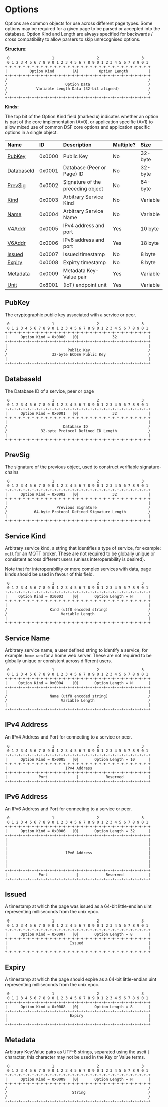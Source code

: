 # Options

Options are common objects for use across different page types. Some options may be required for a given page to be parsed or accepted into the database. Option Kind and Length are always specified for backwards / cross compatibility to allow parsers to skip unrecognised options.

**Structure:**

```text
 0                   1                   2                   3
 0 1 2 3 4 5 6 7 8 9 0 1 2 3 4 5 6 7 8 9 0 1 2 3 4 5 6 7 8 9 0 1
+-+-+-+-+-+-+-+-+-+-+-+-+-+-+-+-+-+-+-+-+-+-+-+-+-+-+-+-+-+-+-+-+
|          Option Kind        |A|         Option Length         |
+-+-+-+-+-+-+-+-+-+-+-+-+-+-+-+-+-+-+-+-+-+-+-+-+-+-+-+-+-+-+-+-+
/                                                               /
/                          Option Data                          /
/             Variable Length Data (32-bit aligned)             /
/                                                               /
+-+-+-+-+-+-+-+-+-+-+-+-+-+-+-+-+-+-+-+-+-+-+-+-+-+-+-+-+-+-+-+-+
```

**Kinds:**

The top bit of the Option Kind field (marked `A`) indicates whether an option is part of the core implementation (A=0), or application specific (A=1) to allow mixed use of common DSF core options and application specific options in a single object.

| Name | ID | Description | Multiple? | Size |
| :--- | :--- | :--- | :--- | :--- |
| [PubKey](options.md#pubkey) | 0x0000 | Public Key | No | 32-byte |
| [DatabaseId](options.md#databaseid) | 0x0001 | Database \(Peer or Page\) ID | No | 32-byte |
| [PrevSig](options.md#prevsig) | 0x0002 | Signature of the preceding object | No | 64-byte |
| [Kind](options.md#service-kind) | 0x0003 | Arbitrary Service Kind | No | Variable |
| [Name](options.md#service-name) | 0x0004 | Arbitrary Service Name | No | Variable |
| [V4Addr](options.md#ipv4-address) | 0x0005 | IPv4 address and port | Yes | 10 byte |
| [V6Addr](options.md#ipv6-address) | 0x0006 | IPv6 address and port | Yes | 18 byte |
| [Issued](options.md#issued) | 0x0007 | Issued timestamp | No | 8 byte |
| [Expiry](options.md#expiry) | 0x0008 | Expirty timestamp | No | 8 byte |
| [Metadata](options.md#metadata) | 0x0009 | Metadata Key-Value pair | Yes | Variable |
| [Unit](../applications/iot.md#options) | 0x8001 | \(IoT\) endpoint unit | Yes | Variable |

## PubKey

The cryptographic public key associated with a service or peer.

```text
 0                   1                   2                   3
 0 1 2 3 4 5 6 7 8 9 0 1 2 3 4 5 6 7 8 9 0 1 2 3 4 5 6 7 8 9 0 1
+-+-+-+-+-+-+-+-+-+-+-+-+-+-+-+-+-+-+-+-+-+-+-+-+-+-+-+-+-+-+-+-+
|      Option Kind = 0x0000   |0|               32              |
+-+-+-+-+-+-+-+-+-+-+-+-+-+-+-+-+-+-+-+-+-+-+-+-+-+-+-+-+-+-+-+-+
|                                                               |
/                           Public Key                          /
/                    32-byte ECDSA Public Key                   /
|                                                               |
+-+-+-+-+-+-+-+-+-+-+-+-+-+-+-+-+-+-+-+-+-+-+-+-+-+-+-+-+-+-+-+-+
```

## DatabaseId

The Database ID of a service, peer or page

```text
 0                   1                   2                   3
 0 1 2 3 4 5 6 7 8 9 0 1 2 3 4 5 6 7 8 9 0 1 2 3 4 5 6 7 8 9 0 1
+-+-+-+-+-+-+-+-+-+-+-+-+-+-+-+-+-+-+-+-+-+-+-+-+-+-+-+-+-+-+-+-+
|      Option Kind = 0x0001   |0|               32              |
+-+-+-+-+-+-+-+-+-+-+-+-+-+-+-+-+-+-+-+-+-+-+-+-+-+-+-+-+-+-+-+-+
|                                                               |
/                         Database ID                           /
/               32-byte Protocol Defined ID Length              /
|                                                               |
+-+-+-+-+-+-+-+-+-+-+-+-+-+-+-+-+-+-+-+-+-+-+-+-+-+-+-+-+-+-+-+-+
```

## PrevSig

The signature of the previous object, used to construct verifiable signature-chains

```text
 0                   1                   2                   3
 0 1 2 3 4 5 6 7 8 9 0 1 2 3 4 5 6 7 8 9 0 1 2 3 4 5 6 7 8 9 0 1
+-+-+-+-+-+-+-+-+-+-+-+-+-+-+-+-+-+-+-+-+-+-+-+-+-+-+-+-+-+-+-+-+
|      Option Kind = 0x0002   |0|               32              |
+-+-+-+-+-+-+-+-+-+-+-+-+-+-+-+-+-+-+-+-+-+-+-+-+-+-+-+-+-+-+-+-+
|                                                               |
/                      Previous Signature                       /
/            64-byte Protocol Defined Signature Length          /
|                                                               |
+-+-+-+-+-+-+-+-+-+-+-+-+-+-+-+-+-+-+-+-+-+-+-+-+-+-+-+-+-+-+-+-+
```

## Service Kind

Arbitrary service kind, a string that identifies a type of service, for example: `mqtt` for an MQTT broker. These are not required to be globally unique or consistent across different users \(unless interoperability is desired\).

Note that for interoperability or more complex services with data, page kinds should be used in favour of this field.

```text
 0                   1                   2                   3
 0 1 2 3 4 5 6 7 8 9 0 1 2 3 4 5 6 7 8 9 0 1 2 3 4 5 6 7 8 9 0 1
+-+-+-+-+-+-+-+-+-+-+-+-+-+-+-+-+-+-+-+-+-+-+-+-+-+-+-+-+-+-+-+-+
|     Option Kind = 0x0003    |0|       Option Length = N       |
+-+-+-+-+-+-+-+-+-+-+-+-+-+-+-+-+-+-+-+-+-+-+-+-+-+-+-+-+-+-+-+-+
|                                                               |
/                   Kind (utf8 encoded string)                  /
/                        Variable Length                        /
|                                                               |
+-+-+-+-+-+-+-+-+-+-+-+-+-+-+-+-+-+-+-+-+-+-+-+-+-+-+-+-+-+-+-+-+
```

## Service Name

Arbitrary service name, a user defined string to identify a service, for example: `home-web` for a home web server. These are not required to be globally unique or consistent across different users.

```text
 0                   1                   2                   3
 0 1 2 3 4 5 6 7 8 9 0 1 2 3 4 5 6 7 8 9 0 1 2 3 4 5 6 7 8 9 0 1
+-+-+-+-+-+-+-+-+-+-+-+-+-+-+-+-+-+-+-+-+-+-+-+-+-+-+-+-+-+-+-+-+
|     Option Kind = 0x0004    |0|       Option Length = N       |
+-+-+-+-+-+-+-+-+-+-+-+-+-+-+-+-+-+-+-+-+-+-+-+-+-+-+-+-+-+-+-+-+
|                                                               |
/                   Name (utf8 encoded string)                  /
/                        Variable Length                        /
|                                                               |
+-+-+-+-+-+-+-+-+-+-+-+-+-+-+-+-+-+-+-+-+-+-+-+-+-+-+-+-+-+-+-+-+
```

## IPv4 Address

An IPv4 Address and Port for connecting to a service or peer.

```text
 0                   1                   2                   3
 0 1 2 3 4 5 6 7 8 9 0 1 2 3 4 5 6 7 8 9 0 1 2 3 4 5 6 7 8 9 0 1
+-+-+-+-+-+-+-+-+-+-+-+-+-+-+-+-+-+-+-+-+-+-+-+-+-+-+-+-+-+-+-+-+
|      Option Kind = 0x0005   |0|       Option Length = 10      |
+-+-+-+-+-+-+-+-+-+-+-+-+-+-+-+-+-+-+-+-+-+-+-+-+-+-+-+-+-+-+-+-+
|                          IPv4 Address                         |
+-+-+-+-+-+-+-+-+-+-+-+-+-+-+-+-+-+-+-+-+-+-+-+-+-+-+-+-+-+-+-+-+
|              Port             |            Reserved           |
+-+-+-+-+-+-+-+-+-+-+-+-+-+-+-+-+-+-+-+-+-+-+-+-+-+-+-+-+-+-+-+-+
```

## IPv6 Address

An IPv6 Address and Port for connecting to a service or peer.

```text
 0                   1                   2                   3
 0 1 2 3 4 5 6 7 8 9 0 1 2 3 4 5 6 7 8 9 0 1 2 3 4 5 6 7 8 9 0 1
+-+-+-+-+-+-+-+-+-+-+-+-+-+-+-+-+-+-+-+-+-+-+-+-+-+-+-+-+-+-+-+-+
|      Option Kind = 0x0006   |0|       Option Length = 32      |
+-+-+-+-+-+-+-+-+-+-+-+-+-+-+-+-+-+-+-+-+-+-+-+-+-+-+-+-+-+-+-+-+
|                                                               |
|                                                               |
|                                                               |
|                          IPv6 Address                         |
|                                                               |
|                                                               |
|                                                               |
+-+-+-+-+-+-+-+-+-+-+-+-+-+-+-+-+-+-+-+-+-+-+-+-+-+-+-+-+-+-+-+-+
|              Port             |            Reserved           |
+-+-+-+-+-+-+-+-+-+-+-+-+-+-+-+-+-+-+-+-+-+-+-+-+-+-+-+-+-+-+-+-+
```

## Issued

A timestamp at which the page was issued as a 64-bit little-endian uint representing milliseconds from the unix epoc.

```text
 0                   1                   2                   3
 0 1 2 3 4 5 6 7 8 9 0 1 2 3 4 5 6 7 8 9 0 1 2 3 4 5 6 7 8 9 0 1
+-+-+-+-+-+-+-+-+-+-+-+-+-+-+-+-+-+-+-+-+-+-+-+-+-+-+-+-+-+-+-+-+
|      Option Kind = 0x0007   |0|       Option Length = 8       |
+-+-+-+-+-+-+-+-+-+-+-+-+-+-+-+-+-+-+-+-+-+-+-+-+-+-+-+-+-+-+-+-+
|                            Issued                             |
|                                                               |
+-+-+-+-+-+-+-+-+-+-+-+-+-+-+-+-+-+-+-+-+-+-+-+-+-+-+-+-+-+-+-+-+
```

## Expiry

A timestamp at which the page should expire as a 64-bit little-endian uint representing milliseconds from the unix epoc.

```text
 0                   1                   2                   3
 0 1 2 3 4 5 6 7 8 9 0 1 2 3 4 5 6 7 8 9 0 1 2 3 4 5 6 7 8 9 0 1
+-+-+-+-+-+-+-+-+-+-+-+-+-+-+-+-+-+-+-+-+-+-+-+-+-+-+-+-+-+-+-+-+
|      Option Kind = 0x0008   |0|       Option Length = 8       |
+-+-+-+-+-+-+-+-+-+-+-+-+-+-+-+-+-+-+-+-+-+-+-+-+-+-+-+-+-+-+-+-+
|                            Expiry                             |
|                                                               |
+-+-+-+-+-+-+-+-+-+-+-+-+-+-+-+-+-+-+-+-+-+-+-+-+-+-+-+-+-+-+-+-+
```

## Metadata

Arbitrary Key:Value pairs as UTF-8 strings, separated using the ascii `|` character, this character may not be used in the Key or Value terms.

```text
 0                   1                   2                   3
 0 1 2 3 4 5 6 7 8 9 0 1 2 3 4 5 6 7 8 9 0 1 2 3 4 5 6 7 8 9 0 1
+-+-+-+-+-+-+-+-+-+-+-+-+-+-+-+-+-+-+-+-+-+-+-+-+-+-+-+-+-+-+-+-+
|      Option Kind = 0x0009   |0|       Option Length = N       |
+-+-+-+-+-+-+-+-+-+-+-+-+-+-+-+-+-+-+-+-+-+-+-+-+-+-+-+-+-+-+-+-+
/                                                               /
/                             String                            /
/                                                               /
+-+-+-+-+-+-+-+-+-+-+-+-+-+-+-+-+-+-+-+-+-+-+-+-+-+-+-+-+-+-+-+-+
```

